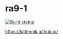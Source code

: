 # ra9-1
[![Build status](https://ci.appveyor.com/api/projects/status/ixd2n15xurcxp6ir?svg=true)](https://ci.appveyor.com/project/Kittennik65959/ra9-1)

https://kittennik.github.io/
